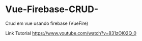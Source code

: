 # Vue-Firebase-CRUD-
Crud em vue usando firebase (VueFire)


Link Tutorial
https://www.youtube.com/watch?v=831zOI02Q_0
